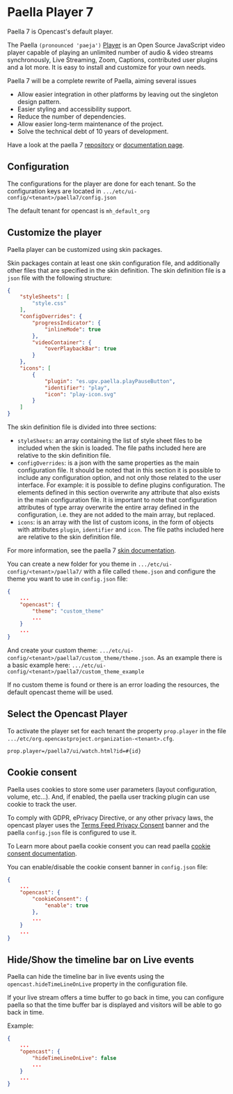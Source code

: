 Paella Player 7
===============

Paella 7 is Opencast's default player.

The Paella `(pronounced 'paeja')` [Player](https://paellaplayer.upv.es) is an Open Source
JavaScript video player capable of playing an unlimited number of audio & video streams 
synchronously, Live Streaming, Zoom, Captions, contributed user plugins and a lot more. 
It is easy to install and customize for your own needs.

Paella 7 will be a complete rewrite of Paella, aiming several issues

- Allow easier integration in other platforms by leaving out the singleton design pattern.
- Easier styling and accessibility support.
- Reduce the number of dependencies.
- Allow easier long-term maintenance of the project.
- Solve the technical debt of 10 years of development.

Have a look at the paella 7 [repository](https://github.com/polimediaupv/paella-core)
or [documentation page](https://github.com/polimediaupv/paella-core/blob/main/doc/index.md).


Configuration
-------------

The configurations for the player are done for each tenant. So the configuration keys are located in
`.../etc/ui-config/<tenant>/paella7/config.json`

The default tenant for opencast is `mh_default_org`

Customize the player
--------------------

Paella player can be customized using skin packages.

Skin packages contain at least one skin configuration file, and additionally other files that are specified in the skin definition. The skin definition file is a `json` file with the following structure:

```json
{
    "styleSheets": [
        "style.css"
    ],
    "configOverrides": {
        "progressIndicator": {
            "inlineMode": true
        },
        "videoContainer": {
            "overPlaybackBar": true
        }
    },
    "icons": [
        {
            "plugin": "es.upv.paella.playPauseButton",
            "identifier": "play",
            "icon": "play-icon.svg"
        }
    ]
}
```

The skin definition file is divided into three sections:

- `styleSheets`: an array containing the list of style sheet files to be included when the skin is loaded. The file paths included here are relative to the skin definition file.
- `configOverrides`: is a json with the same properties as the main configuration file. It should be noted that in this section it is possible to include any configuration option, and not only those related to the user interface. For example: it is possible to define plugins configuration. The elements defined in this section overwrite any attribute that also exists in the main configuration file. It is important to note that configuration attributes of type array overwrite the entire array defined in the configuration, i.e. they are not added to the main array, but replaced.
- `icons`: is an array with the list of custom icons, in the form of objects with attributes `plugin`, `identifier` and `icon`. The file paths included here are relative to the skin definition file.

For more information, see the paella 7 [skin documentation](https://paellaplayer.upv.es/#/doc/skin_api.md).

You can create a new folder for you theme in `.../etc/ui-config/<tenant>/paella7/` with a file called `theme.json` and configure the theme you want to use in `config.json` file:

```json
{
    ...
    "opencast": {
        "theme": "custom_theme"
        ...
    }
    ...
}
```

And create your custom theme: `.../etc/ui-config/<tenant>/paella7/custom_theme/theme.json`.
As an example there is a basic example here: `.../etc/ui-config/<tenant>/paella7/custom_theme_example`

If no custom theme is found or there is an error loading the resources, the default opencast theme will be used.

Select the Opencast Player
------------------------------

To activate the player set for each tenant the property `prop.player` in the file `.../etc/org.opencastproject.organization-<tenant>.cfg`.


    prop.player=/paella7/ui/watch.html?id=#{id}


Cookie consent
--------------
Paella uses cookies to store some user parameters (layout configuration, volume, etc...).
And, if enabled, the paella user tracking plugin can use cookie to track the user.

To comply with GDPR, ePrivacy Directive, or any other privacy laws, the opencast player uses 
the [Terms Feed Privacy Consent](https://www.termsfeed.com/privacy-consent/) banner and the 
paella `config.json` file is configured to use it. 

To Learn more about paella cookie consent you can read paella 
[cookie consent documentation](https://paellaplayer.upv.es/#/doc/cookie_consent.md).

You can enable/disable the cookie consent banner in `config.json` file:

```json
{
    ...
    "opencast": {
        "cookieConsent": {
            "enable": true
        },
        ...
    }
    ...
}
```

Hide/Show the timeline bar on Live events
-----------------------------------------
Paella can hide the timeline bar in live events using the `opencast.hideTimeLineOnLive` property
in the configuration file.

If your live stream offers a time buffer to go back in time, you can configure paella so that
the time buffer bar is displayed and visitors will be able to go back in time.

Example:

```json
{
    ...
    "opencast": {
        "hideTimeLineOnLive": false
        ...
    }
    ...
}
```